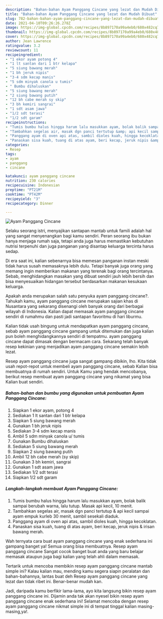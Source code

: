 ```yaml
---
description: "Bahan-bahan Ayam Panggang Cincane yang lezat dan Mudah Dibuat"
title: "Bahan-bahan Ayam Panggang Cincane yang lezat dan Mudah Dibuat"
slug: 782-bahan-bahan-ayam-panggang-cincane-yang-lezat-dan-mudah-dibuat
date: 2021-04-10T09:26:26.278Z
image: https://img-global.cpcdn.com/recipes/8b897170a99a4eb0/680x482cq70/ayam-panggang-cincane-foto-resep-utama.jpg
thumbnail: https://img-global.cpcdn.com/recipes/8b897170a99a4eb0/680x482cq70/ayam-panggang-cincane-foto-resep-utama.jpg
cover: https://img-global.cpcdn.com/recipes/8b897170a99a4eb0/680x482cq70/ayam-panggang-cincane-foto-resep-utama.jpg
author: Jean Lawrence
ratingvalue: 3.2
reviewcount: 11
recipeingredient:
- "1 ekor ayam potong 4"
- "1 lt santan dari 1 btr kelapa"
- "5 siung bawang merah"
- "1 bh jeruk nipis"
- "3-4 sdm kecap manis"
- "5 sdm minyak canola u tumis"
- " Bumbu dihaluskan"
- "5 siung bawang merah"
- "2 siung bawang putih"
- "12 bh cabe merah sy skip"
- "3 bh kemiri sangrai"
- "1 sdt asam jawa"
- "1/2 sdt terasi"
- "1/2 sdt garam"
recipeinstructions:
- "Tumis bumbu halus hingga harum lalu masukkan ayam, bolak balik sampai berubah warna, lalu tutup. Masak api kecil, 10 menit."
- "Tambahkan segelas air, masak dgn panci tertutup &amp; api kecil sampai ayam empuk kurleb 30 menit, sambil sesekali diaduk."
- "Panggang ayam di oven api atas, sambil dioles kuah, hingga kecoklatan."
- "Panaskan sisa kuah, tuang di atas ayam, beri kecap, jeruk nipis &amp; irisan bawang merah."
categories:
- Resep
tags:
- ayam
- panggang
- cincane

katakunci: ayam panggang cincane 
nutrition: 230 calories
recipecuisine: Indonesian
preptime: "PT21M"
cooktime: "PT42M"
recipeyield: "3"
recipecategory: Dinner

---
```



![Ayam Panggang Cincane](https://img-global.cpcdn.com/recipes/8b897170a99a4eb0/680x482cq70/ayam-panggang-cincane-foto-resep-utama.jpg)

Selaku seorang istri, menyajikan santapan mantab untuk famili adalah hal yang sangat menyenangkan bagi kamu sendiri. Peran seorang ibu bukan hanya menjaga rumah saja, tetapi anda juga harus memastikan kebutuhan nutrisi terpenuhi dan juga panganan yang disantap keluarga tercinta harus sedap.

Di era  saat ini, kalian sebenarnya bisa memesan panganan instan meski tidak harus susah memasaknya lebih dulu. Tetapi banyak juga orang yang memang ingin memberikan makanan yang terenak bagi orang tercintanya. Sebab, menghidangkan masakan yang dibuat sendiri jauh lebih bersih dan bisa menyesuaikan hidangan tersebut berdasarkan makanan kesukaan keluarga. 



Apakah anda merupakan salah satu penyuka ayam panggang cincane?. Tahukah kamu, ayam panggang cincane merupakan sajian khas di Nusantara yang sekarang disenangi oleh banyak orang dari berbagai wilayah di Indonesia. Kalian dapat memasak ayam panggang cincane sendiri di rumahmu dan pasti jadi santapan favoritmu di hari liburmu.

Kalian tidak usah bingung untuk mendapatkan ayam panggang cincane, sebab ayam panggang cincane gampang untuk ditemukan dan juga kalian pun boleh menghidangkannya sendiri di tempatmu. ayam panggang cincane dapat dimasak dengan bermacam cara. Sekarang telah banyak resep kekinian yang menjadikan ayam panggang cincane semakin lebih lezat.

Resep ayam panggang cincane juga sangat gampang dibikin, lho. Kita tidak usah repot-repot untuk membeli ayam panggang cincane, sebab Kalian bisa membuatnya di rumah sendiri. Untuk Kamu yang hendak mencobanya, berikut resep membuat ayam panggang cincane yang nikamat yang bisa Kalian buat sendiri.

<!--inarticleads1-->

##### Bahan-bahan dan bumbu yang digunakan untuk pembuatan Ayam Panggang Cincane:

1. Siapkan 1 ekor ayam, potong 4
1. Sediakan 1 lt santan dari 1 btr kelapa
1. Siapkan 5 siung bawang merah
1. Gunakan 1 bh jeruk nipis
1. Sediakan 3-4 sdm kecap manis
1. Ambil 5 sdm minyak canola u/ tumis
1. Gunakan  Bumbu dihaluskan
1. Sediakan 5 siung bawang merah
1. Siapkan 2 siung bawang putih
1. Ambil 12 bh cabe merah (sy skip)
1. Gunakan 3 bh kemiri, sangrai
1. Gunakan 1 sdt asam jawa
1. Sediakan 1/2 sdt terasi
1. Siapkan 1/2 sdt garam




<!--inarticleads2-->

##### Langkah-langkah membuat Ayam Panggang Cincane:

1. Tumis bumbu halus hingga harum lalu masukkan ayam, bolak balik sampai berubah warna, lalu tutup. Masak api kecil, 10 menit.
1. Tambahkan segelas air, masak dgn panci tertutup &amp; api kecil sampai ayam empuk kurleb 30 menit, sambil sesekali diaduk.
1. Panggang ayam di oven api atas, sambil dioles kuah, hingga kecoklatan.
1. Panaskan sisa kuah, tuang di atas ayam, beri kecap, jeruk nipis &amp; irisan bawang merah.




Wah ternyata cara buat ayam panggang cincane yang enak sederhana ini gampang banget ya! Semua orang bisa membuatnya. Resep ayam panggang cincane Sangat cocok banget buat anda yang baru belajar memasak ataupun juga bagi kalian yang telah ahli dalam memasak.

Tertarik untuk mencoba membikin resep ayam panggang cincane mantab simple ini? Kalau kalian mau, mending kamu segera siapin peralatan dan bahan-bahannya, lantas buat deh Resep ayam panggang cincane yang lezat dan tidak ribet ini. Benar-benar mudah kan. 

Jadi, daripada kamu berfikir lama-lama, ayo kita langsung bikin resep ayam panggang cincane ini. Dijamin anda tak akan nyesel bikin resep ayam panggang cincane enak sederhana ini! Selamat mencoba dengan resep ayam panggang cincane nikmat simple ini di tempat tinggal kalian masing-masing,ya!.

